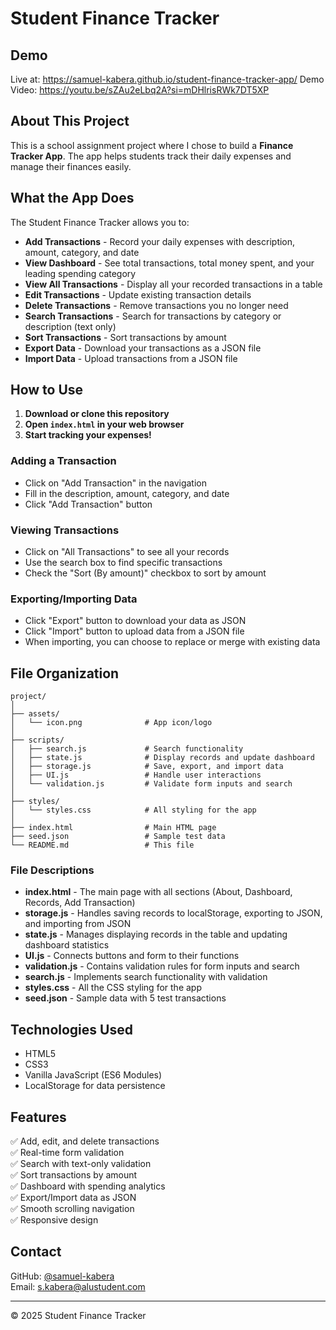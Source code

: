 # Student Finance Tracker

## Demo

Live at: https://samuel-kabera.github.io/student-finance-tracker-app/
Demo Video: https://youtu.be/sZAu2eLbq2A?si=mDHlrisRWk7DT5XP

## About This Project

This is a school assignment project where I chose to build a **Finance Tracker App**. The app helps students track their daily expenses and manage their finances easily.

## What the App Does

The Student Finance Tracker allows you to:

- **Add Transactions** - Record your daily expenses with description, amount, category, and date
- **View Dashboard** - See total transactions, total money spent, and your leading spending category
- **View All Transactions** - Display all your recorded transactions in a table
- **Edit Transactions** - Update existing transaction details
- **Delete Transactions** - Remove transactions you no longer need
- **Search Transactions** - Search for transactions by category or description (text only)
- **Sort Transactions** - Sort transactions by amount
- **Export Data** - Download your transactions as a JSON file
- **Import Data** - Upload transactions from a JSON file

## How to Use

1. **Download or clone this repository**
2. **Open `index.html` in your web browser**
3. **Start tracking your expenses!**

### Adding a Transaction

- Click on "Add Transaction" in the navigation
- Fill in the description, amount, category, and date
- Click "Add Transaction" button

### Viewing Transactions

- Click on "All Transactions" to see all your records
- Use the search box to find specific transactions
- Check the "Sort (By amount)" checkbox to sort by amount

### Exporting/Importing Data

- Click "Export" button to download your data as JSON
- Click "Import" button to upload data from a JSON file
- When importing, you can choose to replace or merge with existing data

## File Organization

```
project/
│
├── assets/
│   └── icon.png              # App icon/logo
│
├── scripts/
│   ├── search.js             # Search functionality
│   ├── state.js              # Display records and update dashboard
│   ├── storage.js            # Save, export, and import data
│   ├── UI.js                 # Handle user interactions
│   └── validation.js         # Validate form inputs and search
│
├── styles/
│   └── styles.css            # All styling for the app
│
├── index.html                # Main HTML page
├── seed.json                 # Sample test data
└── README.md                 # This file
```

### File Descriptions

- **index.html** - The main page with all sections (About, Dashboard, Records, Add Transaction)
- **storage.js** - Handles saving records to localStorage, exporting to JSON, and importing from JSON
- **state.js** - Manages displaying records in the table and updating dashboard statistics
- **UI.js** - Connects buttons and form to their functions
- **validation.js** - Contains validation rules for form inputs and search
- **search.js** - Implements search functionality with validation
- **styles.css** - All the CSS styling for the app
- **seed.json** - Sample data with 5 test transactions

## Technologies Used

- HTML5
- CSS3
- Vanilla JavaScript (ES6 Modules)
- LocalStorage for data persistence

## Features

✅ Add, edit, and delete transactions  
✅ Real-time form validation  
✅ Search with text-only validation  
✅ Sort transactions by amount  
✅ Dashboard with spending analytics  
✅ Export/Import data as JSON  
✅ Smooth scrolling navigation  
✅ Responsive design

## Contact

GitHub: [@samuel-kabera](https://github.com/samuel-kabera)  
Email: s.kabera@alustudent.com

---

© 2025 Student Finance Tracker
